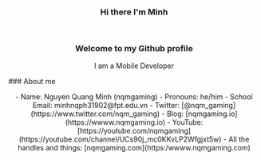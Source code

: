 ### <p align="center">Hi there I'm Minh</p><br><p align="center">Welcome to my Github profile</p>

<p align="center">I am a Mobile Developer</p>
### About me
<p align="center">
- Name: Nguyen Quang Minh (nqmgaming)
- Pronouns: he/him
- School Email: minhnqph31902@fpt.edu.vn
- Twitter: [@nqm_gaming](https://www.twitter.com/nqm_gaming)
- Blog: [nqmgaming.io](https://wwww.nqmgaming.io)
- YouTube: [https://youtube.com/nqmgaming](https://youtube.com/channel/UCs90j_mc0KKvLP2Wfgjxt5w)
- All the handles and things: [nqmgaming.com](https:/wwww.nqmgaming.com)
</p>
